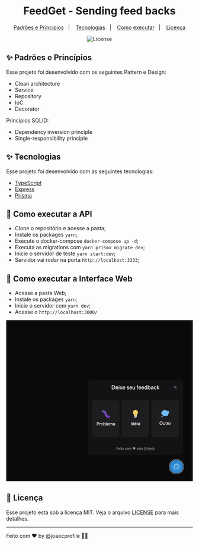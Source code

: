 <h1 align="center">FeedGet - Sending feed backs</h1>

<p align="center">
  <a href="#-padrões-e-princípios">Padrões e Princípios</a>&nbsp;&nbsp;&nbsp;|&nbsp;&nbsp;&nbsp;
  <a href="#-tecnologias">Tecnologias</a>&nbsp;&nbsp;&nbsp;|&nbsp;&nbsp;&nbsp;
  <a href="#-como-executar">Como executar</a>&nbsp;&nbsp;&nbsp;|&nbsp;&nbsp;&nbsp;
  <a href="#-licença">Licença</a>
</p>

<p align="center">
  <img alt="License" src="https://img.shields.io/static/v1?label=license&message=MIT&color=8257E5&labelColor=000000">
</p>

## ✨ Padrões e Princípios

Esse projeto foi desenvolvido com os seguintes Pattern e Design:

- Clean architecture
- Service
- Repository
- IoC
- Decorator

Princípios SOLID:

- Dependency inversion principle
- Single-responsibility principle

## ✨ Tecnologias

Esse projeto foi desenvolvido com as seguintes tecnologias:

- [TypeScript](https://www.typescriptlang.org/)
- [Express](https://expressjs.com/pt-br/)
- [Prisma](https://www.prisma.io/)

## 🚀 Como executar a API

- Clone o repositório e acesse a pasta;
- Instale os packages `yarn`;
- Execute o docker-compose `docker-compose up -d`;
- Executa as migrations com `yarn prisma migrate dev`;
- Inicie o servidor de teste `yarn start:dev`;
- Servidor vai rodar na porta `http://localhost:3333`;

## 🚀 Como executar a Interface Web

- Acesse a pasta Web;
- Instale os packages `yarn`;
- Inicie o servidor com `yarn dev`;
- Acesse o `http://localhost:3000/`

![Screenshot](screenshot_web.jpg)

## 📄 Licença

Esse projeto está sob a licença MIT. Veja o arquivo [LICENSE](LICENSE) para mais detalhes.

---

Feito com ♥ by @joaocprofile 👋🏻 &nbsp;
